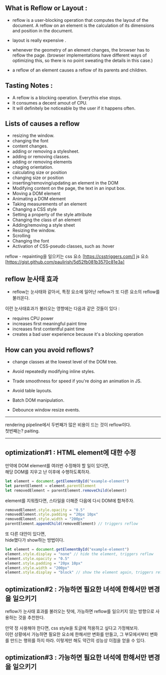 ## What is Reflow or Layout :

- reflow is a user-blocking operation that computes the layout of the document. A reflow on an element is the calculation of its dimensions and position in the document.

- layout is really expensive .

- whenever the geometry of an element changes, the browser has to reflow the page. (browser implementations have different ways of optimizing this, so there is no point sweating the details in this case.)

- a reflow of an element causes a reflow of its parents and children.

## Tasting Notes :

- A reflow is a blocking operation. Everythis else stops.
- It consumes a decent amout of CPU.
- It will definitely be noticeable by the user if it happens often.

## Lists of causes a reflow

- resizing the window.
- changing the font
- content changes.
- adding or removing a stylesheet.
- adding or removing classes.
- adding or removing elements
- chaging orientation.
- calculating size or position
- changing size or position
- inserting/removing/updating an element in the DOM
- Modifying content on the page, the text in an input box.
- Moving a DOM element
- Animating a DOM element
- Taking measurements of an element
- Changing a CSS style
- Setting a property of the style attribute
- Changing the class of an element
- Adding/removing a style sheet
- Resizing the window.
- Scrolling
- Changing the font
- Activation of CSS-pseudo classes, such as :hover

reflow - repainting을 일으키는 css 요소 [https://csstriggers.com/]
js 요소 [https://gist.github.com/paulirish/5d52fb081b3570c81e3a]

## reflow 눈사태 효과

- reflow는 눈사태와 같아서, 특정 요소에 일어난 reflow가 또 다른 요소의 reflow를 불러온다.

이런 눈사태효과가 불러오는 영향에는 다음과 같은 것들이 있다 :

- requires CPU power
- increases first meaningful paint time
- increases first contentful paint time
- creates a bad user experience because it's a blocking operation

## How can you avoid reflows?

- change classes at the lowest level of the DOM tree.

- Avoid repeatedly modifying inline styles.
- Trade smoothness for speed if you're doing an animation in JS.
- Avoid table layouts.
- Batch DOM manipulation.
- Debounce window resize events.

---

rendering pipeline에서 두번째가 많은 비용이 드는 것이 reflow이다.  
첫번째는? paiting.

---

## optimization#1 : HTML element에 대한 수정

만약에 DOM element를 여러번 수정해야 할 일이 있다면,  
해당 DOM를 지우고 난 이후에 수행하도록하자.

```javascript
let element = document.getElementById("example-element")
let parentElement = element.parentElement
let removedElement = parentElement.removeChild(element)
```

element를 지워줬다면, 스타일을 더해준 다음에 다시 DOM에 합쳐주자.

```javascript
removedElement.style.opacity = "0.5"
removedElement.style.padding = "20px 10px"
removedElement.style.width = "200px"
parentElement.appendChild(removedElement) // triggers reflow
```

또 다른 대안이 있다면,  
hide했다가 show하는 방법이다.

```javascript
let element = document.getElementById("example-element")
element.style.display = "none" // hide the element, triggers reflow
element.style.opacity = "0.5"
element.style.padding = "20px 10px"
element.style.width = "200px"
element.style.display = "block" // show the element again, triggers reflow
```

## optimization#2 : 가능하면 필요한 녀석에 한해서만 변경을 일으키기

reflow가 눈사태 효과를 불러오는 탓에, 가능하면 reflow를 일으키지 않는 방향으로 사용하는 것을 추천한다.

만약 정 사용해야 한다면, css style을 토글에 적용하고 싶다고 가정해보자.  
이런 상황에서 가능하면 필요한 요소에 한해서만 변화를 만들고, 그 부모에서부터 변화를 만드는 행위를 하지 마라. 이렇게만 해도 약간의 성능상 이점을 얻을 수 있다.

## optimization#3 : 가능하면 필요한 녀석에 한해서만 변경을 일으키기
